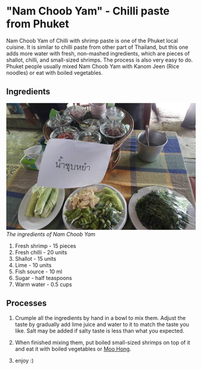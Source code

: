 # "Nam Choob Yam" - Chilli paste from Phuket

Nam Choob Yam of Chilli with shrimp paste is one of the Phuket local cuisine. It is similar to chilli paste from other part of Thailand, but this one adds more water with fresh, non-mashed ingredients, which are pieces of shallot, chilli, and small-sized shrimps. The process is also very easy to do. Phuket people usually mixed Nam Choob Yam with Kanom Jeen (Rice noodles) or eat with boiled vegetables.

## Ingredients

![ingredient](ingredients.jpg)
*The ingredients of Nam Choob Yam*

1. Fresh shrimp - 15 pieces
2. Fresh chilli - 20 units
3. Shallot - 15 units
4. Lime - 10 units
5. Fish source - 10 ml
6. Sugar - half teaspoons
7. Warm water - 0.5 cups

## Processes

1. Crumple all the ingredients by hand in a bowl to mix them. Adjust the taste by gradually add lime juice and water to it to match the taste you like. Salt may be added if salty taste is less than what you expected.
2. When finished mixing them, put boiled small-sized shrimps on top of it and eat it with boiled vegetables or [Moo Hong](moo-hong).

3. enjoy :)